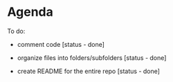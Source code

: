 # Agenda

To do:

- comment code [status - done]

- organize files into folders/subfolders [status - done]

- create README for the entire repo [status - done]
